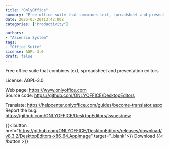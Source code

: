 ```yaml
---
title: "OnlyOffice"
summary: "Free office suite that combines text, spreadsheet and presentation editors"
date: 2025-03-20T13:42:00Z
categories: ["Productivity"]

authors:
- "Ascensio System"
tags: 
- "Office Suite"
License: AGPL-3.0
draft: false
---
```


Free office suite that combines text, spreadsheet and presentation editors

License: AGPL-3.0

Web page: <https://www.onlyoffice.com>  
Source code: <https://github.com/ONLYOFFICE/DesktopEditors>

Translate: <https://helpcenter.onlyoffice.com/guides/become-translator.aspx>  
Report the bug: <https://github.com/ONLYOFFICE/DesktopEditors/issues/new>  

{{< button href="https://github.com/ONLYOFFICE/DesktopEditors/releases/download/v8.3.2/DesktopEditors-x86_64.AppImage" target="_blank">}}
Download
{{< /button >}}
